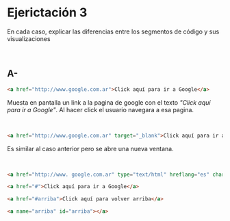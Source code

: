 # Ejerictación 3

En cada caso, explicar las diferencias entre los segmentos de código y sus visualizaciones

<br>

## A-
```html
<a href="http://www.google.com.ar">Click aquí para ir a Google</a>
```
Muesta en pantalla un link a la pagina de google con el texto *"Click aquí para ir a Google"*. Al hacer click el usuario navegara a esa pagina.

<br>


```html
<a href="http://www.google.com.ar" target="_blank">Click aquí para ir a Google</a>
```
Es similar al caso anterior pero se abre una nueva ventana.

<br>

```html
<a href="http://www. google.com.ar" type="text/html" hreflang="es" charset="utf-8" rel="help">
```

```html
<a href="#">Click aquí para ir a Google</a>
```

```html
<a href="#arriba">Click aquí para volver arriba</a>
```
```html
<a name="arriba" id="arriba"></a>
```

